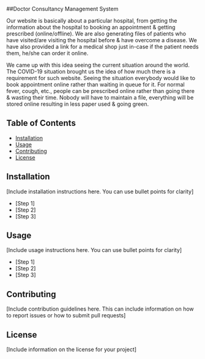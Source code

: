##Doctor Consultancy Management System


Our website is basically about a particular hospital, from getting the information about the hospital to booking an appointment & getting prescribed (online/offline). We are also generating files of patients who have visited/are visiting the hospital before & have overcome a disease. We have also provided a link for a medical shop just in-case if the patient needs them, he/she can order it online.

We came up with this idea seeing the current situation around the world. The COVID-19 situation brought us the idea of how much there is a requirement for such website. Seeing the situation everybody would like to book appointment online rather than waiting in queue for it. For normal fever, cough, etc., people can be prescribed online rather than going there & wasting their time. Nobody will have to maintain a file, everything will be stored online resulting in less paper used & going green.



## Table of Contents

- [Installation](#installation)
- [Usage](#usage)
- [Contributing](#contributing)
- [License](#license)

## Installation

[Include installation instructions here. You can use bullet points for clarity]

- [Step 1]
- [Step 2]
- [Step 3]

## Usage

[Include usage instructions here. You can use bullet points for clarity]

- [Step 1]
- [Step 2]
- [Step 3]

## Contributing

[Include contribution guidelines here. This can include information on how to report issues or how to submit pull requests]

## License

[Include information on the license for your project]
